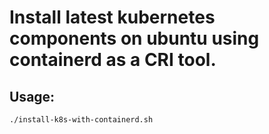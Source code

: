 # Install latest kubernetes components on ubuntu using containerd as a CRI tool.

## Usage:
```
./install-k8s-with-containerd.sh
```
